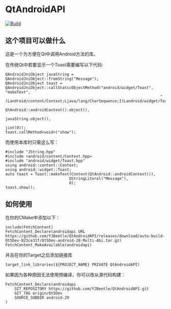 # QtAndroidAPI

[![Build](https://github.com/YJBeetle/QtAndroidAPI/actions/workflows/Build.yaml/badge.svg?branch=Qt5Dev)](https://github.com/YJBeetle/QtAndroidAPI/actions/workflows/Build.yaml)

## 这个项目可以做什么

这是一个为方便在Qt中调用Android方法的库。

在传统Qt中若要显示一个Toast需要编写以下代码:

    QAndroidJniObject javaString = QAndroidJniObject::fromString("Message");
    QAndroidJniObject toast = QAndroidJniObject::callStaticObjectMethod("android/widget/Toast", "makeText",
                                                                        "(Landroid/content/Context;Ljava/lang/CharSequence;I)Landroid/widget/Toast;",
                                                                        QtAndroid::androidContext().object(),
                                                                        javaString.object(),
                                                                        jint(0));
    toast.callMethod<void>("show");

而使用本库时只需这么写：

    #include "JString.hpp"
    #include <android/content/Context.hpp>
    #include "android/widget/Toast.hpp"
    using android::content::Context;
    using android::widget::Toast;
    auto toast = Toast::makeText(Context(QtAndroid::androidContext()),
                                QStringLiteral("Message"),
                                0);
    toast.show();

## 如何使用

在你的CMake中添加以下：

    include(FetchContent)
    FetchContent_Declare(androidapi URL https://github.com/YJBeetle/QtAndroidAPI/releases/download/auto-build-Qt5Dev-821ce31f/Qt5Dev-android-28-Multi-Abi.tar.gz)
    FetchContent_MakeAvailable(androidapi)

并且在你的Target之后添加链接库

    target_link_libraries(${PROJECT_NAME} PRIVATE QtAndroidAPI)

如果因为各种原因无法使用预编译，你可以改从源代码构建：

    FetchContent_Declare(androidapi
        GIT_REPOSITORY https://github.com/YJBeetle/QtAndroidAPI.git
        GIT_TAG origin/Qt5Dev
        SOURCE_SUBDIR android-29
    )
